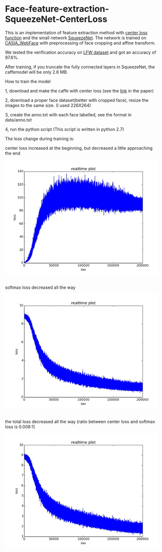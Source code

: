 # Face-feature-extraction-SqueezeNet-CenterLoss

This is an implementation of feature extraction method with [center loss function](https://ydwen.github.io/papers/WenECCV16.pdf) and the small network [SqueezeNet](https://arxiv.org/pdf/1602.07360.pdf). The network is trained on [CASIA_WebFace](http://www.cbsr.ia.ac.cn/english/CASIA-WebFace-Database.html) with preprocessing of face cropping and affine transform. 

We tested the verification accuracy on [LFW dataset](http://vis-www.cs.umass.edu/lfw/) and got an accuracy of 97.6%.

After training, if you truncate the fully connected layers in SqueezeNet, the caffemodel will be only 2.6 MB.

How to train the model

1, download and make the caffe with center loss (see the [link](https://github.com/ydwen/caffe-face) in the paper)

2, download a proper face dataset(better with cropped face), resize the images to the same size. (I used 226X264)

3, create the anno.txt with each face labelled, see the format in data/anno.txt

4, run the python script (This script is written in python 2.7)




The loss change during training is:

center loss increased at the beginning, but decreased a little approaching the end
<div align="center">
  <img src="https://github.com/HoiM/Face-feature-extraction-SqueezeNet-CenterLoss/blob/master/output/loss/center_loss.jpg"><br><br>
</div>

softmax loss decreased all the way
<div align="center">
  <img src="https://github.com/HoiM/Face-feature-extraction-SqueezeNet-CenterLoss/blob/master/output/loss/softmax_loss.jpg"><br><br>
</div>

the total loss decreased all the way (ratio between center loss and softmax loss is 0.008:1)
<div align="center">
  <img src="https://github.com/HoiM/Face-feature-extraction-SqueezeNet-CenterLoss/blob/master/output/loss/loss.jpg"><br><br>
</div>
